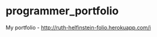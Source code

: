 programmer_portfolio
====================

My portfolio - http://ruth-helfinstein-folio.herokuapp.com/i
